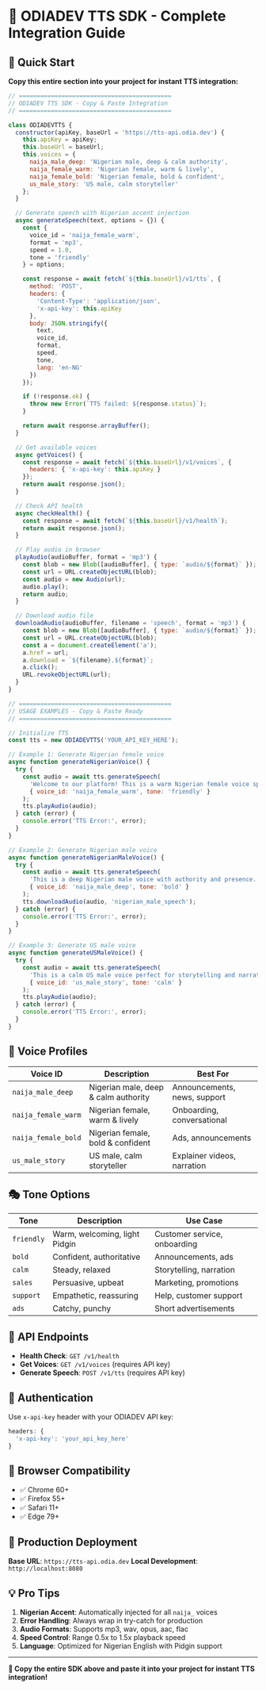 # 🎤 ODIADEV TTS SDK - Complete Integration Guide

## 🚀 Quick Start

**Copy this entire section into your project for instant TTS integration:**

```javascript
// ===========================================
// ODIADEV TTS SDK - Copy & Paste Integration
// ===========================================

class ODIADEVTTS {
  constructor(apiKey, baseUrl = 'https://tts-api.odia.dev') {
    this.apiKey = apiKey;
    this.baseUrl = baseUrl;
    this.voices = {
      naija_male_deep: 'Nigerian male, deep & calm authority',
      naija_female_warm: 'Nigerian female, warm & lively',
      naija_female_bold: 'Nigerian female, bold & confident',
      us_male_story: 'US male, calm storyteller'
    };
  }

  // Generate speech with Nigerian accent injection
  async generateSpeech(text, options = {}) {
    const {
      voice_id = 'naija_female_warm',
      format = 'mp3',
      speed = 1.0,
      tone = 'friendly'
    } = options;

    const response = await fetch(`${this.baseUrl}/v1/tts`, {
      method: 'POST',
      headers: {
        'Content-Type': 'application/json',
        'x-api-key': this.apiKey
      },
      body: JSON.stringify({
        text,
        voice_id,
        format,
        speed,
        tone,
        lang: 'en-NG'
      })
    });

    if (!response.ok) {
      throw new Error(`TTS failed: ${response.status}`);
    }

    return await response.arrayBuffer();
  }

  // Get available voices
  async getVoices() {
    const response = await fetch(`${this.baseUrl}/v1/voices`, {
      headers: { 'x-api-key': this.apiKey }
    });
    return await response.json();
  }

  // Check API health
  async checkHealth() {
    const response = await fetch(`${this.baseUrl}/v1/health`);
    return await response.json();
  }

  // Play audio in browser
  playAudio(audioBuffer, format = 'mp3') {
    const blob = new Blob([audioBuffer], { type: `audio/${format}` });
    const url = URL.createObjectURL(blob);
    const audio = new Audio(url);
    audio.play();
    return audio;
  }

  // Download audio file
  downloadAudio(audioBuffer, filename = 'speech', format = 'mp3') {
    const blob = new Blob([audioBuffer], { type: `audio/${format}` });
    const url = URL.createObjectURL(blob);
    const a = document.createElement('a');
    a.href = url;
    a.download = `${filename}.${format}`;
    a.click();
    URL.revokeObjectURL(url);
  }
}

// ===========================================
// USAGE EXAMPLES - Copy & Paste Ready
// ===========================================

// Initialize TTS
const tts = new ODIADEVTTS('YOUR_API_KEY_HERE');

// Example 1: Generate Nigerian female voice
async function generateNigerianVoice() {
  try {
    const audio = await tts.generateSpeech(
      'Welcome to our platform! This is a warm Nigerian female voice speaking.',
      { voice_id: 'naija_female_warm', tone: 'friendly' }
    );
    tts.playAudio(audio);
  } catch (error) {
    console.error('TTS Error:', error);
  }
}

// Example 2: Generate Nigerian male voice
async function generateNigerianMaleVoice() {
  try {
    const audio = await tts.generateSpeech(
      'This is a deep Nigerian male voice with authority and presence.',
      { voice_id: 'naija_male_deep', tone: 'bold' }
    );
    tts.downloadAudio(audio, 'nigerian_male_speech');
  } catch (error) {
    console.error('TTS Error:', error);
  }
}

// Example 3: Generate US male voice
async function generateUSMaleVoice() {
  try {
    const audio = await tts.generateSpeech(
      'This is a calm US male voice perfect for storytelling and narration.',
      { voice_id: 'us_male_story', tone: 'calm' }
    );
    tts.playAudio(audio);
  } catch (error) {
    console.error('TTS Error:', error);
  }
}
```

## 🌟 Voice Profiles

| Voice ID | Description | Best For |
|----------|-------------|----------|
| `naija_male_deep` | Nigerian male, deep & calm authority | Announcements, news, support |
| `naija_female_warm` | Nigerian female, warm & lively | Onboarding, conversational |
| `naija_female_bold` | Nigerian female, bold & confident | Ads, announcements |
| `us_male_story` | US male, calm storyteller | Explainer videos, narration |

## 🎭 Tone Options

| Tone | Description | Use Case |
|------|-------------|----------|
| `friendly` | Warm, welcoming, light Pidgin | Customer service, onboarding |
| `bold` | Confident, authoritative | Announcements, ads |
| `calm` | Steady, relaxed | Storytelling, narration |
| `sales` | Persuasive, upbeat | Marketing, promotions |
| `support` | Empathetic, reassuring | Help, customer support |
| `ads` | Catchy, punchy | Short advertisements |

## 🔧 API Endpoints

- **Health Check**: `GET /v1/health`
- **Get Voices**: `GET /v1/voices` (requires API key)
- **Generate Speech**: `POST /v1/tts` (requires API key)

## 🔐 Authentication

Use `x-api-key` header with your ODIADEV API key:
```javascript
headers: {
  'x-api-key': 'your_api_key_here'
}
```

## 📱 Browser Compatibility

- ✅ Chrome 60+
- ✅ Firefox 55+
- ✅ Safari 11+
- ✅ Edge 79+

## 🚀 Production Deployment

**Base URL**: `https://tts-api.odia.dev`
**Local Development**: `http://localhost:8080`

## 💡 Pro Tips

1. **Nigerian Accent**: Automatically injected for all `naija_` voices
2. **Error Handling**: Always wrap in try-catch for production
3. **Audio Formats**: Supports mp3, wav, opus, aac, flac
4. **Speed Control**: Range 0.5x to 1.5x playback speed
5. **Language**: Optimized for Nigerian English with Pidgin support

---

**🎯 Copy the entire SDK above and paste it into your project for instant TTS integration!**
